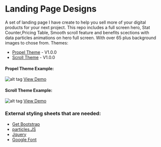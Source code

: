 # Landing Page Designs
A set of landing page I have create to help you sell more of your digital products for your next project. This repo includes a full screen hero, Stat Counter,Pricing Table, Smooth scroll feature and benefits scections with data particles animations on hero full screen. With over 65 plus background images to chose from. Themes:
- [Propel Theme](https://github.com/Xavierkelly/Landing-Pages/blob/master/html/Propel.html) - V1.0.0
- [Scroll Theme](https://github.com/Xavierkelly/Landing-Pages/blob/master/html/Scroll.html) - V1.0.0

#### Propel Theme Example:
![alt tag](http://www.kelly.tech/static/img/propel.png)
[View Demo](http://Propel.Kelly.Tech) 

#### Scroll Theme Example:
![alt tag](http://www.kelly.tech/static/img/scroll.png)
[View Demo](http://scroll.kelly.tech/)

### External styling sheets that are needed:
- [Get Bootstrap](http://getbootstrap.com/)
- [particles.JS](https://github.com/VincentGarreau/particles.js/)
- [Jquery](https://jquery.com/)
- [Google Font](https://www.google.com/fonts)
